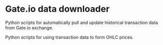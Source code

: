 # Gate.io data downloader

Python scripts for automatically pull and update historical transaction data from Gate.io exchange.

Python scripts for using transaction data to form OHLC prices.
